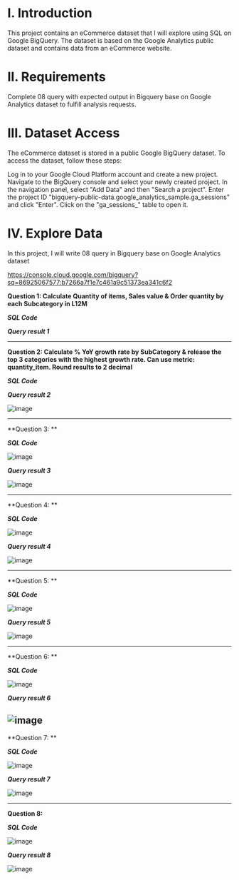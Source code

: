 # I. Introduction
This project contains an eCommerce dataset that I will explore using SQL on Google BigQuery. The dataset is based on the Google Analytics public dataset and contains data from an eCommerce website.

# II. Requirements
Complete 08 query with expected output in Bigquery base on Google Analytics dataset to fulfill analysis requests.

# III. Dataset Access
The eCommerce dataset is stored in a public Google BigQuery dataset. To access the dataset, follow these steps:

Log in to your Google Cloud Platform account and create a new project.
Navigate to the BigQuery console and select your newly created project.
In the navigation panel, select "Add Data" and then "Search a project".
Enter the project ID "bigquery-public-data.google_analytics_sample.ga_sessions" and click "Enter".
Click on the "ga_sessions_" table to open it.

# IV. Explore Data
In this project, I will write 08 query in Bigquery base on Google Analytics dataset

https://console.cloud.google.com/bigquery?sq=86925067577:b7266a7f1e7c461a9c51373ea341c6f2

**Question 1: Calculate Quantity of items, Sales value & Order quantity by each Subcategory in L12M**

_**SQL Code**_



_**Query result 1**_



---
**Question 2: Calculate % YoY growth rate by SubCategory & release the top 3 categories with the highest growth rate. Can use metric: quantity_item. Round results to 2 decimal**

_**SQL Code**_


_**Query result 2**_

![image](https://github.com/uyennguyen307/SQL_Ecommerce-Project/assets/162019618/48e29473-6ebb-4a54-8d70-b7af0a1b6cec)

---
**Question 3: **

_**SQL Code**_

![image](https://github.com/uyennguyen307/Ecommerce-Project/assets/162019618/70bb9090-4e0d-4575-b0c2-f3142a15418f)

_**Query result 3**_

![image](https://github.com/uyennguyen307/SQL_Ecommerce-Project/assets/162019618/1b85e451-4030-4602-9b44-422e3a65d667)

---
**Question 4: **

_**SQL Code**_

![image](https://github.com/uyennguyen307/SQL_Ecommerce-Project/assets/162019618/1783d746-8c46-402a-8c28-297cef463aa5)

_**Query result 4**_

![image](https://github.com/uyennguyen307/SQL_Ecommerce-Project/assets/162019618/bfcb7876-be30-49c5-8cc3-e5fbe7dc7069)


---
**Question 5: **

_**SQL Code**_

![image](https://github.com/uyennguyen307/SQL_Ecommerce-Project/assets/162019618/aa017c47-2687-4de5-bfa8-4796234c31f0)

_**Query result 5**_

![image](https://github.com/uyennguyen307/SQL_Ecommerce-Project/assets/162019618/93d25d06-528e-43a7-b4d4-434b283d0ae7)


---
**Question 6: **

_**SQL Code**_

![image](https://github.com/uyennguyen307/SQL_Ecommerce-Project/assets/162019618/297b5e83-d7fc-4635-a7fa-6c5966c18f6b)

_**Query result 6**_

![image](https://github.com/uyennguyen307/SQL_Ecommerce-Project/assets/162019618/9314f6d4-e63c-478f-aefc-1ba62dc01e1f)
---
**Question 7: **

_**SQL Code**_

![image](https://github.com/uyennguyen307/SQL_Ecommerce-Project/assets/162019618/b62c9733-3378-4a21-9068-ea7f5c8d5c86)

_**Query result 7**_

![image](https://github.com/uyennguyen307/SQL_Ecommerce-Project/assets/162019618/2f0f1cd4-299c-4821-b451-5dcc8894730d)


---
**Question 8:**

_**SQL Code**_

![image](https://github.com/uyennguyen307/SQL_Ecommerce-Project/assets/162019618/cd9d5473-d440-44ec-b76e-b0593e4e3639)

_**Query result 8**_

![image](https://github.com/uyennguyen307/SQL_Ecommerce-Project/assets/162019618/27610560-c30a-4557-a23e-a1c66cba53f9)

